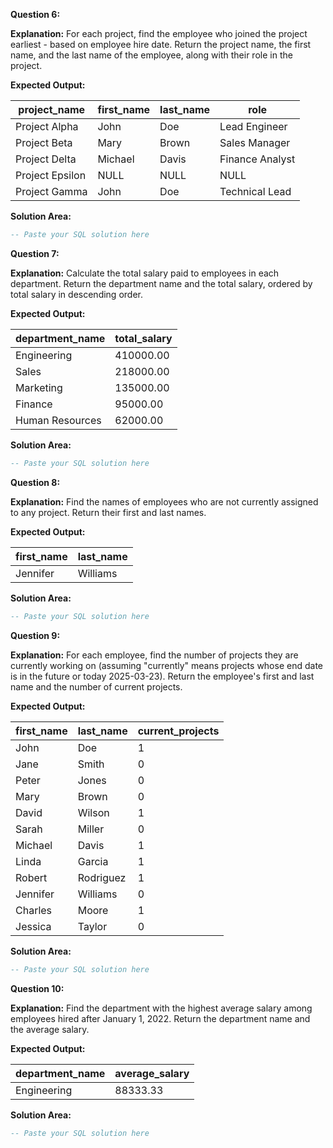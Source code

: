 **Question 6:**

**Explanation:** For each project, find the employee who joined the project earliest - based on employee hire date. Return the project name, the first name, and the last name of the employee, along with their role in the project.

**Expected Output:**

| project_name    | first_name | last_name | role            |
| --------------- | ---------- | --------- | --------------- |
| Project Alpha   | John       | Doe       | Lead Engineer   |
| Project Beta    | Mary       | Brown     | Sales Manager   |
| Project Delta   | Michael    | Davis     | Finance Analyst |
| Project Epsilon | NULL       | NULL      | NULL            |
| Project Gamma   | John       | Doe       | Technical Lead  |

**Solution Area:**

```sql
-- Paste your SQL solution here
```

**Question 7:**

**Explanation:** Calculate the total salary paid to employees in each department. Return the department name and the total salary, ordered by total salary in descending order.

**Expected Output:**

| department_name | total_salary |
| --------------- | ------------ |
| Engineering     | 410000.00    |
| Sales           | 218000.00    |
| Marketing       | 135000.00    |
| Finance         | 95000.00     |
| Human Resources | 62000.00     |

**Solution Area:**

```sql
-- Paste your SQL solution here
```

**Question 8:**

**Explanation:** Find the names of employees who are not currently assigned to any project. Return their first and last names.

**Expected Output:**

| first_name | last_name |
| ---------- | --------- |
| Jennifer   | Williams  |

**Solution Area:**

```sql
-- Paste your SQL solution here
```

**Question 9:**

**Explanation:** For each employee, find the number of projects they are currently working on (assuming "currently" means projects whose end date is in the future or today 2025-03-23). Return the employee's first and last name and the number of current projects.

**Expected Output:**

| first_name | last_name | current_projects |
| ---------- | --------- | ---------------- |
| John       | Doe       | 1                |
| Jane       | Smith     | 0                |
| Peter      | Jones     | 0                |
| Mary       | Brown     | 0                |
| David      | Wilson    | 1                |
| Sarah      | Miller    | 0                |
| Michael    | Davis     | 1                |
| Linda      | Garcia    | 1                |
| Robert     | Rodriguez | 1                |
| Jennifer   | Williams  | 0                |
| Charles    | Moore     | 1                |
| Jessica    | Taylor    | 0                |

**Solution Area:**

```sql
-- Paste your SQL solution here
```

**Question 10:**

**Explanation:** Find the department with the highest average salary among employees hired after January 1, 2022. Return the department name and the average salary.

**Expected Output:**

| department_name | average_salary |
|-----------------|----------------|
| Engineering     | 88333.33       |

**Solution Area:**

```sql
-- Paste your SQL solution here
```
